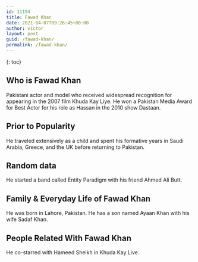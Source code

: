 ```yaml
---
id: 11194
title: Fawad Khan
date: 2021-04-07T09:26:45+00:00
author: victor
layout: post
guid: /fawad-khan/
permalink: /fawad-khan/
---
```



{: toc}


## Who is Fawad Khan



Pakistani actor and model who received widespread recognition for appearing in the 2007 film Khuda Kay Liye. He won a Pakistan Media Award for Best Actor for his role as Hassan in the 2010 show Dastaan.

                
                
                
## Prior to Popularity



He traveled extensively as a child and spent his formative years in Saudi Arabia, Greece, and the UK before returning to Pakistan.

                
                
                
## Random data



He started a band called Entity Paradigm with his friend Ahmed Ali Butt.

                
                
                
## Family & Everyday Life of Fawad Khan



He was born in Lahore, Pakistan. He has a son named Ayaan Khan with his wife Sadaf Khan.

                
                
                
## People Related With Fawad Khan



He co-starred with Hameed Sheikh in Khuda Kay Live.

                
              
            
          
          
          